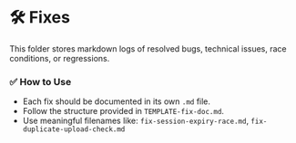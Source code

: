 # 🛠️ Fixes

This folder stores markdown logs of resolved bugs, technical issues, race conditions, or regressions.

### ✅ How to Use
- Each fix should be documented in its own `.md` file.
- Follow the structure provided in `TEMPLATE-fix-doc.md`.
- Use meaningful filenames like: `fix-session-expiry-race.md`, `fix-duplicate-upload-check.md`